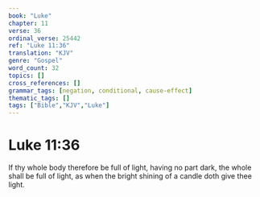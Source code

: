 ```yaml
---
book: "Luke"
chapter: 11
verse: 36
ordinal_verse: 25442
ref: "Luke 11:36"
translation: "KJV"
genre: "Gospel"
word_count: 32
topics: []
cross_references: []
grammar_tags: [negation, conditional, cause-effect]
thematic_tags: []
tags: ["Bible","KJV","Luke"]
---
```


# Luke 11:36

If thy whole body therefore be full of light, having no part dark, the whole shall be full of light, as when the bright shining of a candle doth give thee light.
